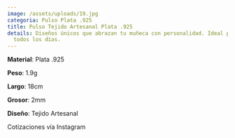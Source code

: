 ```yaml
---
image: /assets/uploads/19.jpg
categoria: Pulso Plata .925
title: Pulso Tejido Artesanal Plata .925
details: Diseños únicos que abrazan tu muñeca con personalidad. Ideal para usar
  todos los días.
---
```

**Material**: Plata .925

**Peso**: 1.9g

**Largo**: 18cm

**G﻿rosor**: 2mm

**Diseño**: Tejido Artesanal

C﻿otizaciones vía Instagram